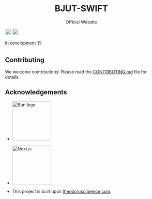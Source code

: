 <div align="center">
  <h1>BJUT-SWIFT</h1>
  <p>Official Website</p>
</div>

[<img src="https://devin.ai/assets/askdeepwiki.png" alt="Ask DeepWiki" height="20"/>](https://deepwiki.com/bjut-swift/swifts-nest)
<img src="https://img.shields.io/badge/🚧-Under%20Construction-yellow" alt="Under Construction" height="20"/>

In development 🏗️

## Contributing

We welcome contributions! Please read the [CONTRIBUTING.md](CONTRIBUTING.md) file for details.

## Acknowledgements

- <img src="https://bun.sh/logo.svg" alt="Bun logo" width="128" height="128"/>

- [<img alt="Next.js" src="https://nextjs.org/_next/image?url=https%3A%2F%2Fassets.vercel.com%2Fimage%2Fupload%2Fv1714730590%2Ffront%2Fnextjs%2Fuwu%2Fnext-uwu-logo.png&w=1080&q=75" height="128">](https://nextjs.org/)


- This project is built upon [theodorusclarence.com](https://github.com/theodorusclarence/theodorusclarence.com).
